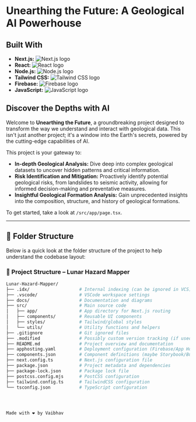 # Unearthing the Future: A Geological AI Powerhouse

## Built With

-   **Next.js:** ![Next.js logo](https://img.shields.io/badge/Next.js-000000?style=for-the-badge&logo=next.js&logoColor=white)
-   **React:** ![React logo](https://img.shields.io/badge/React-20232A?style=for-the-badge&logo=react&logoColor=61DAFB)
-   **Node.js:** ![Node.js logo](https://img.shields.io/badge/Node.js-43853D?style=for-the-badge&logo=node.js&logoColor=white)
-   **Tailwind CSS:** ![Tailwind CSS logo](https://img.shields.io/badge/Tailwind_CSS-38B2AC?style=for-the-badge&logo=tailwind-css&logoColor=white)
-   **Firebase:** ![Firebase logo](https://img.shields.io/badge/Firebase-039BE5?style=for-the-badge&logo=firebase&logoColor=white)
-   **JavaScript:** ![JavaScript logo](https://img.shields.io/badge/JavaScript-323330?style=for-the-badge&logo=javascript&logoColor=F7DF1E)

## Discover the Depths with AI

Welcome to **Unearthing the Future**, a groundbreaking project designed to transform the way we understand and interact with geological data. This isn't just another project; it's a window into the Earth's secrets, powered by the cutting-edge capabilities of AI.

This project is your gateway to:

-   **In-depth Geological Analysis:** Dive deep into complex geological datasets to uncover hidden patterns and critical information.
-   **Risk Identification and Mitigation:** Proactively identify potential geological risks, from landslides to seismic activity, allowing for informed decision-making and preventative measures.
-   **Insightful Geological Formation Analysis:** Gain unprecedented insights into the composition, structure, and history of geological formations.

To get started, take a look at `/src/app/page.tsx`.



---
## 📂 Folder Structure

Below is a quick look at the folder structure of the project to help understand the codebase layout:

### 📁 Project Structure – Lunar Hazard Mapper

```bash
Lunar-Hazard-Mapper/
├── .idx/                   # Internal indexing (can be ignored in VCS)
├── .vscode/                # VSCode workspace settings
├── docs/                   # Documentation and diagrams
├── src/                    # Main source code
│   ├── app/                # App directory for Next.js routing
│   ├── components/         # Reusable UI components
│   ├── styles/             # Tailwind/global styles
│   └── utils/              # Utility functions and helpers
├── .gitignore              # Git ignored files
├── .modified               # Possibly custom version tracking (if used)
├── README.md               # Project overview and documentation
├── apphosting.yaml         # Deployment configuration (Firebase/App Hosting)
├── components.json         # Component definitions (maybe Storybook/Builder)
├── next.config.ts          # Next.js configuration file
├── package.json            # Project metadata and dependencies
├── package-lock.json       # Package lock file
├── postcss.config.mjs      # PostCSS configuration
├── tailwind.config.ts      # TailwindCSS configuration
└── tsconfig.json           # TypeScript configuration




Made with ❤️ by Vaibhav

